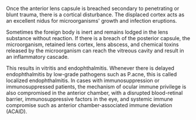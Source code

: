 Once the anterior lens capsule is breached secondary to penetrating or blunt trauma, there is a cortical disturbance. The displaced cortex acts as an excellent nidus for microorganisms' growth and infection eruptions.

Sometimes the foreign body is inert and remains lodged in the lens substance without reaction. If there is a breach of the posterior capsule, the microorganism, retained lens cortex, lens abscess, and chemical toxins released by the microorganism can reach the vitreous cavity and result in an inflammatory cascade.

This results in vitritis and endophthalmitis. Whenever there is delayed endophthalmitis by low-grade pathogens such as P.acne, this is called localized endophthalmitis. In cases with immunosuppression or immunosuppressed patients, the mechanism of ocular immune privilege is also compromised in the anterior chamber, with a disrupted blood-retinal barrier, immunosuppressive factors in the eye, and systemic immune compromise such as anterior chamber-associated immune deviation (ACAID).